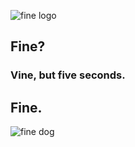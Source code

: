 ![fine logo](https://i.imgur.com/PZdw36I.png "Fine Logo")
## Fine?
### Vine, but five seconds.  
## Fine.

![fine dog](https://media.giphy.com/media/3o6UBpHgaXFDNAuttm/giphy.gif "Fine Dog")
